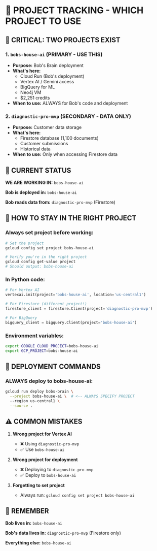 # 🎯 PROJECT TRACKING - WHICH PROJECT TO USE

## 🔴 CRITICAL: TWO PROJECTS EXIST

### 1. `bobs-house-ai` (PRIMARY - USE THIS)
- **Purpose:** Bob's Brain deployment
- **What's here:**
  - Cloud Run (Bob's deployment)
  - Vertex AI / Gemini access
  - BigQuery for ML
  - Neo4j VM
  - $2,251 credits
- **When to use:** ALWAYS for Bob's code and deployment

### 2. `diagnostic-pro-mvp` (SECONDARY - DATA ONLY)
- **Purpose:** Customer data storage
- **What's here:**
  - Firestore database (1,100 documents)
  - Customer submissions
  - Historical data
- **When to use:** Only when accessing Firestore data

## 🎯 CURRENT STATUS

**WE ARE WORKING IN:** `bobs-house-ai`

**Bob is deployed in:** `bobs-house-ai`

**Bob reads data from:** `diagnostic-pro-mvp` (Firestore)

## 🔧 HOW TO STAY IN THE RIGHT PROJECT

### Always set project before working:
```bash
# Set the project
gcloud config set project bobs-house-ai

# Verify you're in the right project
gcloud config get-value project
# Should output: bobs-house-ai
```

### In Python code:
```python
# For Vertex AI
vertexai.init(project='bobs-house-ai', location='us-central1')

# For Firestore (different project!)
firestore_client = firestore.Client(project='diagnostic-pro-mvp')

# For BigQuery
bigquery_client = bigquery.Client(project='bobs-house-ai')
```

### Environment variables:
```bash
export GOOGLE_CLOUD_PROJECT=bobs-house-ai
export GCP_PROJECT=bobs-house-ai
```

## 🎯 DEPLOYMENT COMMANDS

### ALWAYS deploy to bobs-house-ai:
```bash
gcloud run deploy bobs-brain \
  --project bobs-house-ai \  # <-- ALWAYS SPECIFY PROJECT
  --region us-central1 \
  --source .
```

## ⚠️ COMMON MISTAKES

1. **Wrong project for Vertex AI**
   - ❌ Using `diagnostic-pro-mvp` 
   - ✅ Use `bobs-house-ai`

2. **Wrong project for deployment**
   - ❌ Deploying to `diagnostic-pro-mvp`
   - ✅ Deploy to `bobs-house-ai`

3. **Forgetting to set project**
   - Always run: `gcloud config set project bobs-house-ai`

## 📍 REMEMBER

**Bob lives in:** `bobs-house-ai`

**Bob's data lives in:** `diagnostic-pro-mvp` (Firestore only)

**Everything else:** `bobs-house-ai`